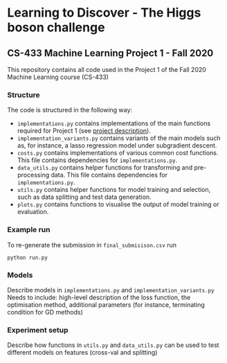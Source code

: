 # Learning to Discover - The Higgs boson challenge
## CS-433 Machine Learning Project 1 - Fall 2020

This repository contains all code used in the Project 1 of the Fall 2020 Machine Learning course (CS-433)

### Structure

The code is structured in the following way:

- `implementations.py` contains implementations of the main functions required for Project 1 (see [project description](https://raw.githubusercontent.com/epfml/ML_course/master/projects/project1/project1_description.pdf)).
- `implementation_variants.py` contains variants of the main models such as, for instance, a lasso regression model under subgradient descent.
- `costs.py` contains implementations of various common cost functions. This file contains dependencies for `implementations.py`.
- `data_utils.py` contains helper functions for transforming and pre-processing data. This file contains dependencies for `implementations.py`.
- `utils.py` contains helper functions for model training and selection, such as data splitting and test data generation.
- `plots.py` contains functions to visualise the output of model training or evaluation. 

### Example run
To re-generate the submission in `final_submisison.csv` run

```python run.py``` 

### Models

Describe models in `implementations.py` and `implementation_variants.py`
Needs to include: high-level description of the loss function, the optimisation method, additional parameters (for instance, terminating condition for GD methods)

### Experiment setup

Describe how functions in `utils.py` and `data_utils.py` can be used to test different models on features (cross-val and splitting)  





